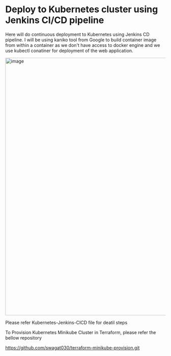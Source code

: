 # Deploy to Kubernetes cluster using Jenkins CI/CD pipeline

Here will do continuous deployment to Kubernetes using Jenkins CD pipeline. I will be using kaniko tool from Google to build container image from within a container as we don't have access to docker engine and we use kubectl conatiner for deployment of the web application.

<img width="808" alt="image" src="https://user-images.githubusercontent.com/25737585/176170276-55c137fa-13f8-425c-9846-753173d5e876.png">

Please refer Kubernetes-Jenkins-CICD file for deatil steps

To Provision Kubernetes Minikube Cluster in Terraform, please refer the bellow repository 

https://github.com/swagat030/terraform-minikube-provision.git
